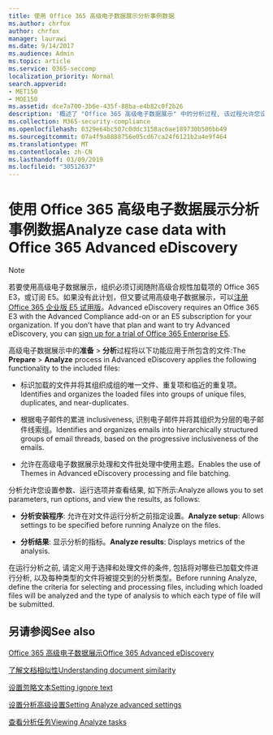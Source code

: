 ```yaml
---
title: 使用 Office 365 高级电子数据展示分析事例数据
ms.author: chrfox
author: chrfox
manager: laurawi
ms.date: 9/14/2017
ms.audience: Admin
ms.topic: article
ms.service: O365-seccomp
localization_priority: Normal
search.appverid:
- MET150
- MOE150
ms.assetid: dce7a700-3b6e-435f-88ba-e4b82c0f2b26
description: '概述了 "Office 365 高级电子数据展示" 中的分析过程, 该过程允许您设置参数、运行选项和查看结果。 '
ms.collection: M365-security-compliance
ms.openlocfilehash: 0329e64bc507c0ddc3158ac6ae189730b506bb49
ms.sourcegitcommit: 07a4f9a8888756e05cd67ca24f6121b2a4e9f464
ms.translationtype: MT
ms.contentlocale: zh-CN
ms.lasthandoff: 03/09/2019
ms.locfileid: "30512637"
---
```

# <a name="analyze-case-data-with-office-365-advanced-ediscovery"></a><span data-ttu-id="83353-103">使用 Office 365 高级电子数据展示分析事例数据</span><span class="sxs-lookup"><span data-stu-id="83353-103">Analyze case data with Office 365 Advanced eDiscovery</span></span>

> [!NOTE]
> <span data-ttu-id="83353-p101">若要使用高级电子数据展示，组织必须订阅随附高级合规性加载项的 Office 365 E3，或订阅 E5。如果没有此计划，但又要试用高级电子数据展示，可以[注册 Office 365 企业版 E5 试用版](https://go.microsoft.com/fwlink/p/?LinkID=698279)。</span><span class="sxs-lookup"><span data-stu-id="83353-p101">Advanced eDiscovery requires an Office 365 E3 with the Advanced Compliance add-on or an E5 subscription for your organization. If you don't have that plan and want to try Advanced eDiscovery, you can [sign up for a trial of Office 365 Enterprise E5](https://go.microsoft.com/fwlink/p/?LinkID=698279).</span></span> 
  
<span data-ttu-id="83353-106">高级电子数据展示中的**准备** \> **分析**过程将以下功能应用于所包含的文件:</span><span class="sxs-lookup"><span data-stu-id="83353-106">The **Prepare** \> **Analyze** process in Advanced eDiscovery applies the following functionality to the included files:</span></span> 
  
- <span data-ttu-id="83353-107">标识加载的文件并将其组织成组的唯一文件、重复项和临近的重复项。</span><span class="sxs-lookup"><span data-stu-id="83353-107">Identifies and organizes the loaded files into groups of unique files, duplicates, and near-duplicates.</span></span>
    
- <span data-ttu-id="83353-108">根据电子邮件的累进 inclusiveness, 识别电子邮件并将其组织为分层的电子邮件线索组。</span><span class="sxs-lookup"><span data-stu-id="83353-108">Identifies and organizes emails into hierarchically structured groups of email threads, based on the progressive inclusiveness of the emails.</span></span>
    
- <span data-ttu-id="83353-109">允许在高级电子数据展示处理和文件批处理中使用主题。</span><span class="sxs-lookup"><span data-stu-id="83353-109">Enables the use of Themes in Advanced eDiscovery processing and file batching.</span></span>
    
 <span data-ttu-id="83353-110">分析允许您设置参数、运行选项并查看结果, 如下所示:</span><span class="sxs-lookup"><span data-stu-id="83353-110">Analyze allows you to set parameters, run options, and view the results, as follows:</span></span> 
  
- <span data-ttu-id="83353-111">**分析安装程序**: 允许在对文件运行分析之前指定设置。</span><span class="sxs-lookup"><span data-stu-id="83353-111">**Analyze setup**: Allows settings to be specified before running Analyze on the files.</span></span>
    
- <span data-ttu-id="83353-112">**分析结果**: 显示分析的指标。</span><span class="sxs-lookup"><span data-stu-id="83353-112">**Analyze results**: Displays metrics of the analysis.</span></span> 
    
<span data-ttu-id="83353-113">在运行分析之前, 请定义用于选择和处理文件的条件, 包括将对哪些已加载文件进行分析, 以及每种类型的文件将被提交到的分析类型。</span><span class="sxs-lookup"><span data-stu-id="83353-113">Before running Analyze, define the criteria for selecting and processing files, including which loaded files will be analyzed and the type of analysis to which each type of file will be submitted.</span></span> 
  
## <a name="see-also"></a><span data-ttu-id="83353-114">另请参阅</span><span class="sxs-lookup"><span data-stu-id="83353-114">See also</span></span>

[<span data-ttu-id="83353-115">Office 365 高级电子数据展示</span><span class="sxs-lookup"><span data-stu-id="83353-115">Office 365 Advanced eDiscovery</span></span>](office-365-advanced-ediscovery.md)
  
[<span data-ttu-id="83353-116">了解文档相似性</span><span class="sxs-lookup"><span data-stu-id="83353-116">Understanding document similarity</span></span>](understand-document-similarity-in-advanced-ediscovery.md)
  
[<span data-ttu-id="83353-117">设置忽略文本</span><span class="sxs-lookup"><span data-stu-id="83353-117">Setting ignore text</span></span>](set-ignore-text-in-advanced-ediscovery.md)
  
[<span data-ttu-id="83353-118">设置分析高级设置</span><span class="sxs-lookup"><span data-stu-id="83353-118">Setting Analyze advanced settings</span></span>](set-analyze-advanced-settings-in-advanced-ediscovery.md)
  
[<span data-ttu-id="83353-119">查看分析任务</span><span class="sxs-lookup"><span data-stu-id="83353-119">Viewing Analyze tasks</span></span>](view-analyze-results-in-advanced-ediscovery.md)

